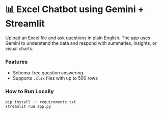 # 📊 Excel Chatbot using Gemini + Streamlit

Upload an Excel file and ask questions in plain English. The app uses Gemini to understand the data and respond with summaries, insights, or visual charts.

### Features
- Schema-free question answering
- Supports `.xlsx` files with up to 500 rows

### How to Run Locally

```bash
pip install -r requirements.txt
streamlit run app.py
